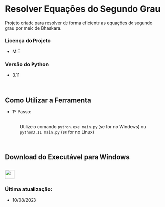 <div>
  <h1>Resolver Equações do Segundo Grau</h1>
  <p>Projeto criado para resolver de forma eficiente as equações de segundo grau por meio de Bhaskara.</p>
</div>
<div>
  <h3>Licença do Projeto</h3>
  <ul>
    <li>MIT</li>
  </ul>
</div>
<div>
  <h3>Versão do Python</h3>
  <ul>
    <li>3.11</li>
  </ul>
</div>
<br>
<div>
  <h2>Como Utilizar a Ferramenta</h2>
  <ul>
    <li>1º Passo:</li>
    <br>
    <ul>
      <p>Utilize o comando <code>python.exe main.py</code> (se for no Windows) ou <code>python3.11 main.py</code> (se for no Linux)</p>
    </ul>
</div>

<br>
<div>
  <h2>Download do Executável para Windows<h2>
  <a href='https://www.mediafire.com/file/sm0k52jrkre0a6f/ResolverEqua%25C3%25A7%25C3%25B5es_de_Segundo_Grau.exe/file'><img height='30px' src='https://img.shields.io/badge/-Download%20Windows-blue?style=for-the-badge'></a>
</div>
<div>
  <h3>Última atualização:</h3>
  <ul>
    <li>10/08/2023</li>
  </ul>
</div>
